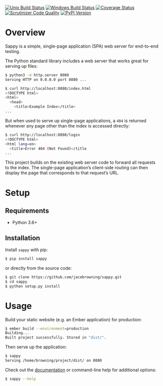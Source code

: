[![Unix Build Status](https://img.shields.io/github/actions/workflow/status/jacebrowning/sappy/main.yml?branch=main&label=linux)](https://github.com/jacebrowning/sappy/actions)
[![Windows Build Status](https://img.shields.io/appveyor/ci/jacebrowning/sappy/main.svg?label=window)](https://ci.appveyor.com/project/jacebrowning/sappy)
[![Coverage Status](http://img.shields.io/coveralls/jacebrowning/sappy/main.svg)](https://coveralls.io/r/jacebrowning/sappy)
[![Scrutinizer Code Quality](http://img.shields.io/scrutinizer/g/jacebrowning/sappy.svg)](https://scrutinizer-ci.com/g/jacebrowning/sappy/?branch=main)
[![PyPI Version](http://img.shields.io/pypi/v/sappy.svg)](https://pypi.python.org/pypi/sappy)

# Overview

Sappy is a simple, single-page application (SPA) web server for end-to-end testing.

The Python standard library includes a web server that works great for serving up files:

```sh
$ python3 -m http.server 8080
Serving HTTP on 0.0.0.0 port 8080 ...

$ curl http://localhost:8080/index.html
<!DOCTYPE html>
<html>
  <head>
    <title>Example Index</title>
...
```

But when used to serve up single-page applications, a `404` is returned whenever any page other than the index is accessed directly:

```sh
$ curl http://localhost:8080/login
<!DOCTYPE html>
<html lang=en>
  <title>Error 404 (Not Found)</title
...
```

This project builds on the existing web server code to forward all requests to the index. The single-page application’s client-side routing can then display the page that corresponds to that request’s URL.

# Setup

## Requirements

* Python 3.6+

## Installation

Install `sappy` with pip:

```sh
$ pip install sappy
```

or directly from the source code:

```sh
$ git clone https://github.com/jacebrowning/sappy.git
$ cd sappy
$ python setup.py install
```

# Usage

Build your static website (e.g. an Ember application) for production:

```sh
$ ember build --environment=production
Building...
Built project successfully. Stored in "dist/".
```

Then serve up the application:

```sh
$ sappy
Serving /home/browning/project/dist/ on 8080
```

Check out the [documentation](http://sappy.readthedocs.io/en/latest/cli) or command-line help for additional options:

```sh
$ sappy --help
```
